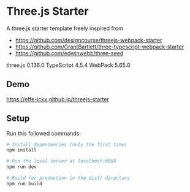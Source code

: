 # Three.js Starter

A three.js starter template freely inspired from
- https://github.com/designcourse/threejs-webpack-starter
- https://github.com/GrantBartlett/three-typescript-webpack-starter
- https://github.com/edwinwebb/three-seed


three.js 0.136.0 
TypeScript 4.5.4 
WebPack 5.65.0 


## Demo
https://effe-ickx.github.io/threejs-starter
## Setup
Run this followed commands:

``` bash
# Install dependencies (only the first time)
npm install

# Run the local server at localhost:8080
npm run dev

# Build for production in the dist/ directory
npm run build
```
